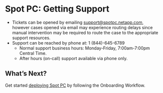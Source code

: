 # Spot PC: Getting Support

<!--- Support Issues - Support cases can be created and updated within the Spot PC console under [Support Issues](spot-pc/features/spot-pc-console/support-issues/) -->

- Tickets can be opened by emailing support@spotpc.netapp.com, however cases opened via email may experience routing delays since manual intervention may be required to route the case to the appropriate support resources.
- Support can be reached by phone at: 1 (844)-645-6789
  - Normal support business hours: Monday-Friday, 7:00am-7:00pm Central Time.
  - After hours (on-call) support available via phone only.

## What’s Next?

Get started [deploying Spot PC](spot-pc/getting-started/onboarding-workflow) by following the Onboarding Workflow.
